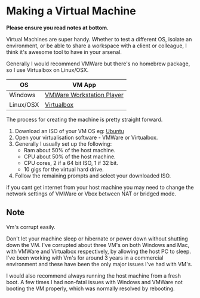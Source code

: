 # Making a Virtual Machine

**Please ensure you read notes at bottom.**

Virtual Machines are super handy. Whether to test a different OS, isolate an environment, or be able to share a workspace with a client or colleague, I think it's awesome tool to have in your arsenal.

Generally I would recommend VMWare but there's no homebrew package, so I use Virtualbox on Linux/OSX.

| OS | VM App |
|---|---|
| Windows | [VMWare Workstation Player](https://my.vmware.com/en/web/vmware/free#desktop_end_user_computing/vmware_workstation_player/12_0) |
| Linux/OSX | [Virtualbox](../mac/setting-up/README.md) |

The process for creating the machine is pretty straight forward.

1. Download an ISO of your VM OS eg: [Ubuntu](https://www.ubuntu.com/download/alternative-downloads)
1. Open your virtualisation software - VMWare or Virtualbox.
1. Generally I usually set up the following:
    - Ram about 50% of the host machine.
    - CPU about 50% of the host machine.
    - CPU cores, 2 if a 64 bit ISO, 1 if 32 bit.
    - 10 gigs for the virtual hard drive.
1. Follow the remaining prompts and select your downloaded ISO.

if you cant get internet from your host machine you may need to change the network settings of VMWare or Vbox between NAT or  bridged mode.

## Note

Vm's corrupt easily.

Don't let your machine sleep or hibernate or power down without shutting down the VM. I've corrupted about three VM's on both Windows and Mac, with VMWare and Virtualbox respectively, by allowing the host PC to sleep. I've been working with Vm's for around 3 years in a commercial environment and these have been the only major issues I've had with VM's.

I would also recommend always running the host machine from a fresh boot. A few times I had non-fatal issues with Windows and VMWare not booting the VM properly, which was normally resolved by rebooting.
